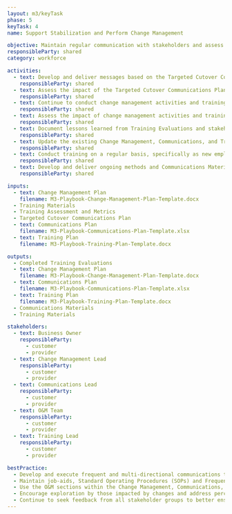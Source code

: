 ```yaml
---
layout: m3/keyTask
phase: 5
keyTask: 4
name: Support Stabilization and Perform Change Management

objective: Maintain regular communication with stakeholders and assess the effectiveness of the training after the migration is complete to support stabilization and user adoption.
responsibleParty: shared
category: workforce

activities:
  - text: Develop and deliver messages based on the Targeted Cutover Communications Plan
    responsibleParty: shared 
  - text: Assess the impact of the Targeted Cutover Communications Plan and provide stabilization support for transition
    responsibleParty: shared 
  - text: Continue to conduct change management activities and training for employees during the stabilization period
    responsibleParty: shared  
  - text: Assess the impact of change management activities and training for employees through elevations and metrics
    responsibleParty: shared 
  - text: Document lessons learned from Training Evaluations and stakeholder feedback on communications
    responsibleParty: shared 
  - text: Update the existing Change Management, Communications, and Training Plans to account for the Operations and Maintenance (O&M) section
    responsibleParty: shared  
  - text: Conduct training on a regular basis, specifically as new employees are on-boarded or as process improvements and/or system enhancements are made
    responsibleParty: shared  
  - text: Develop and deliver ongoing methods and Communications Materials to message process improvements and/or system enhancements
    responsibleParty: shared  

inputs:
  - text: Change Management Plan
    filename: M3-Playbook-Change-Management-Plan-Template.docx
  - Training Materials 
  - Training Assessment and Metrics
  - Targeted Cutover Communications Plan
  - text: Communications Plan
    filename: M3-Playbook-Communications-Plan-Template.xlsx
  - text: Training Plan
    filename: M3-Playbook-Training-Plan-Template.docx

outputs:
  - Completed Training Evaluations
  - text: Change Management Plan
    filename: M3-Playbook-Change-Management-Plan-Template.docx
  - text: Communications Plan
    filename: M3-Playbook-Communications-Plan-Template.xlsx
  - text: Training Plan
    filename: M3-Playbook-Training-Plan-Template.docx
  - Communications Materials 
  - Training Materials

stakeholders:
  - text: Business Owner
    responsibleParty:
      - customer
      - provider
  - text: Change Management Lead
    responsibleParty:
      - customer
      - provider
  - text: Communications Lead
    responsibleParty:
      - customer
      - provider
  - text: O&M Team
    responsibleParty:
      - customer
      - provider
  - text: Training Lead
    responsibleParty:
      - customer
      - provider

bestPractice:
  - Develop and execute frequent and multi-directional communications to increase the likelihood that most stakeholders receive the messages
  - Maintain job-aids, Standard Operating Procedures (SOPs) and Frequently Asked Questions (FAQs) and other documentation and ensure they are readily available for employees to refresh after migration 
  - Use the O&M sections within the Change Management, Communications, and Training Plans to capture what the expected changes are and how best to manage them
  - Encourage exploration by those impacted by changes and address perceived resistance to improve the change adoption. Reinforce change in the transition by using communication and training to gather customer and staff feedback during the process
  - Continue to seek feedback from all stakeholder groups to better ensure a successful change process
---
```

